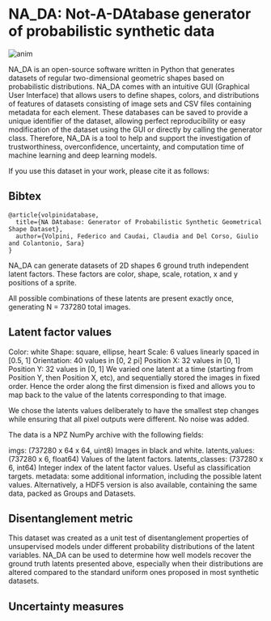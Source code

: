 # NA_DA: Not-A-DAtabase generator of probabilistic synthetic data 

![anim](https://github.com/user-attachments/assets/22cff88b-ac69-4542-81b3-13318474b0a3)

NA_DA is an open-source software written in Python that generates datasets of regular two-dimensional geometric shapes based on probabilistic distributions.
NA_DA comes with an intuitive GUI (Graphical User Interface) that allows users to define shapes, colors, and distributions of features of datasets consisting of image sets and CSV files containing metadata for each element. These databases can be saved to provide a unique identifier of the dataset, allowing perfect reproducibility or easy modification of the dataset using the GUI or directly by calling the generator class. Therefore, NA_DA is a tool to help and support the investigation of trustworthiness, overconfidence, uncertainty, and computation time of machine learning and deep learning models.
 
If you use this dataset in your work, please cite it as follows:

## Bibtex

```
@article{volpinidatabase,
  title={NA DAtabase: Generator of Probabilistic Synthetic Geometrical Shape Dataset},
  author={Volpini, Federico and Caudai, Claudia and Del Corso, Giulio and Colantonio, Sara}
}
```

NA_DA can generate datasets of 2D shapes  6 ground truth independent latent factors. These factors are color, shape, scale, rotation, x and y positions of a sprite.

All possible combinations of these latents are present exactly once, generating N = 737280 total images.

## Latent factor values
Color: white
Shape: square, ellipse, heart
Scale: 6 values linearly spaced in [0.5, 1]
Orientation: 40 values in [0, 2 pi]
Position X: 32 values in [0, 1]
Position Y: 32 values in [0, 1]
We varied one latent at a time (starting from Position Y, then Position X, etc), and sequentially stored the images in fixed order. Hence the order along the first dimension is fixed and allows you to map back to the value of the latents corresponding to that image.

We chose the latents values deliberately to have the smallest step changes while ensuring that all pixel outputs were different. No noise was added.

The data is a NPZ NumPy archive with the following fields:

imgs: (737280 x 64 x 64, uint8) Images in black and white.
latents_values: (737280 x 6, float64) Values of the latent factors.
latents_classes: (737280 x 6, int64) Integer index of the latent factor values. Useful as classification targets.
metadata: some additional information, including the possible latent values.
Alternatively, a HDF5 version is also available, containing the same data, packed as Groups and Datasets.

## Disentanglement metric
This dataset was created as a unit test of disentanglement properties of unsupervised models under different probability distributions of the latent variables. NA_DA can be used to determine how well models recover the ground truth latents presented above, especially when their distributions are altered compared to the standard uniform ones proposed in most synthetic datasets.

## Uncertainty measures

